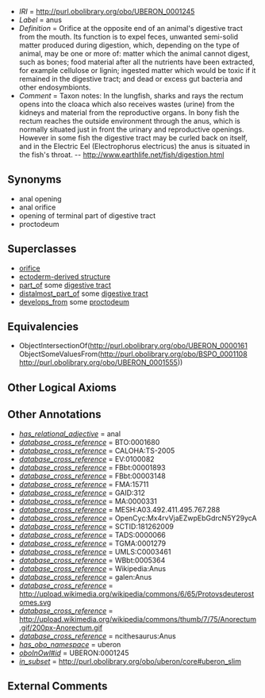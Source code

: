  * *IRI* = http://purl.obolibrary.org/obo/UBERON_0001245
 * *Label* = anus
 * *Definition* = Orifice at the opposite end of an animal's digestive tract from the mouth. Its function is to expel feces, unwanted semi-solid matter produced during digestion, which, depending on the type of animal, may be one or more of: matter which the animal cannot digest, such as bones; food material after all the nutrients have been extracted, for example cellulose or lignin; ingested matter which would be toxic if it remained in the digestive tract; and dead or excess gut bacteria and other endosymbionts.
 * *Comment* = Taxon notes: In the lungfish, sharks and rays the rectum opens into the cloaca which also receives wastes (urine) from the kidneys and material from the reproductive organs. In bony fish the rectum reaches the outside environment through the anus, which is normally situated just in front the urinary and reproductive openings. However in some fish the digestive tract may be curled back on itself, and in the Electric Eel (Electrophorus electricus) the anus is situated in the fish's throat. -- http://www.earthlife.net/fish/digestion.html

## Synonyms

 * anal opening
 * anal orifice
 * opening of terminal part of digestive tract
 * proctodeum

## Superclasses

 * [orifice](../../UBERON/61/UBERON_0000161.md)
 * [ectoderm-derived structure](../../UBERON/21/UBERON_0004121.md)
 * [part_of](../../BFO/50/BFO_0000050.md) some [digestive tract](../../UBERON/55/UBERON_0001555.md)
 * [distalmost_part_of](../../BSPO/08/BSPO_0001108.md) some [digestive tract](../../UBERON/55/UBERON_0001555.md)
 * [develops_from](../../RO/02/RO_0002202.md) some [proctodeum](../../UBERON/31/UBERON_0000931.md)

## Equivalencies

 * ObjectIntersectionOf(<http://purl.obolibrary.org/obo/UBERON_0000161> ObjectSomeValuesFrom(<http://purl.obolibrary.org/obo/BSPO_0001108> <http://purl.obolibrary.org/obo/UBERON_0001555>))

## Other Logical Axioms


## Other Annotations

 * *[has_relational_adjective](../../UBPROP/07/UBPROP_0000007.md)* = anal
 * *[database_cross_reference](../../ef/oboInOwl#hasDbXref.md)* = BTO:0001680
 * *[database_cross_reference](../../ef/oboInOwl#hasDbXref.md)* = CALOHA:TS-2005
 * *[database_cross_reference](../../ef/oboInOwl#hasDbXref.md)* = EV:0100082
 * *[database_cross_reference](../../ef/oboInOwl#hasDbXref.md)* = FBbt:00001893
 * *[database_cross_reference](../../ef/oboInOwl#hasDbXref.md)* = FBbt:00003148
 * *[database_cross_reference](../../ef/oboInOwl#hasDbXref.md)* = FMA:15711
 * *[database_cross_reference](../../ef/oboInOwl#hasDbXref.md)* = GAID:312
 * *[database_cross_reference](../../ef/oboInOwl#hasDbXref.md)* = MA:0000331
 * *[database_cross_reference](../../ef/oboInOwl#hasDbXref.md)* = MESH:A03.492.411.495.767.288
 * *[database_cross_reference](../../ef/oboInOwl#hasDbXref.md)* = OpenCyc:Mx4rvVjaEZwpEbGdrcN5Y29ycA
 * *[database_cross_reference](../../ef/oboInOwl#hasDbXref.md)* = SCTID:181262009
 * *[database_cross_reference](../../ef/oboInOwl#hasDbXref.md)* = TADS:0000066
 * *[database_cross_reference](../../ef/oboInOwl#hasDbXref.md)* = TGMA:0001279
 * *[database_cross_reference](../../ef/oboInOwl#hasDbXref.md)* = UMLS:C0003461
 * *[database_cross_reference](../../ef/oboInOwl#hasDbXref.md)* = WBbt:0005364
 * *[database_cross_reference](../../ef/oboInOwl#hasDbXref.md)* = Wikipedia:Anus
 * *[database_cross_reference](../../ef/oboInOwl#hasDbXref.md)* = galen:Anus
 * *[database_cross_reference](../../ef/oboInOwl#hasDbXref.md)* = http://upload.wikimedia.org/wikipedia/commons/6/65/Protovsdeuterostomes.svg
 * *[database_cross_reference](../../ef/oboInOwl#hasDbXref.md)* = http://upload.wikimedia.org/wikipedia/commons/thumb/7/75/Anorectum.gif/200px-Anorectum.gif
 * *[database_cross_reference](../../ef/oboInOwl#hasDbXref.md)* = ncithesaurus:Anus
 * *[has_obo_namespace](../../ce/oboInOwl#hasOBONamespace.md)* = uberon
 * *[oboInOwl#id](../../id/oboInOwl#id.md)* = UBERON:0001245
 * *[in_subset](../../et/oboInOwl#inSubset.md)* = http://purl.obolibrary.org/obo/uberon/core#uberon_slim

## External Comments

